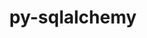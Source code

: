 ---
title: "py-sqlalchemy"
layout: cache
categories: [package, develop]
meta: {"compilers": ["gcc@=11.4.0", "gcc@=7.5.0", "gcc@=9.4.0", "oneapi@=2024.2.1"], "num_specs": 26, "num_specs_by_stack": {"e4s": 5, "e4s-neoverse-v2": 5, "e4s-neoverse_v1": 2, "e4s-oneapi": 8, "e4s-power": 2, "radiuss": 4, "root": 26}, "oss": ["ubuntu18.04", "ubuntu20.04", "ubuntu22.04"], "platforms": ["linux"], "stacks": ["e4s", "e4s-neoverse-v2", "e4s-neoverse_v1", "e4s-oneapi", "e4s-power", "radiuss", "root"], "targets": ["neoverse_v1", "neoverse_v2", "ppc64le", "x86_64_v3"], "versions": ["1.4.49"]}
spec_details: [{"compiler": "oneapi@=2024.2.1", "hash": "2rqdpvy7nafasfftc2ajiygjkovokg6h", "os": "ubuntu22.04", "platform": "linux", "size": "-", "stacks": ["e4s-oneapi", "root"], "target": "x86_64_v3", "variants": ["backend=none", "build_system=python_pip"], "versions": ["1.4.49"]}, {"compiler": "gcc@=11.4.0", "hash": "3jk3qvknjwi4sqtkn6vafbirgje4hewa", "os": "ubuntu22.04", "platform": "linux", "size": "-", "stacks": ["e4s", "root"], "target": "x86_64_v3", "variants": ["backend=none", "build_system=python_pip"], "versions": ["1.4.49"]}, {"compiler": "gcc@=11.4.0", "hash": "4qkbpjjjmfjur6gibjlw7znh3cbmdpkz", "os": "ubuntu22.04", "platform": "linux", "size": "-", "stacks": ["e4s-neoverse-v2", "root"], "target": "neoverse_v2", "variants": ["backend=none", "build_system=python_pip"], "versions": ["1.4.49"]}, {"compiler": "oneapi@=2024.2.1", "hash": "65npumr3xcihdmfhcpc3bkqhuyregf3g", "os": "ubuntu22.04", "platform": "linux", "size": "-", "stacks": ["e4s-oneapi", "root"], "target": "x86_64_v3", "variants": ["backend=none", "build_system=python_pip"], "versions": ["1.4.49"]}, {"compiler": "gcc@=11.4.0", "hash": "72hwuffqywoov7yxf24eyofb7iznbmd2", "os": "ubuntu22.04", "platform": "linux", "size": "-", "stacks": ["e4s", "root"], "target": "x86_64_v3", "variants": ["backend=none", "build_system=python_pip"], "versions": ["1.4.49"]}, {"compiler": "gcc@=9.4.0", "hash": "bdr6kzpgidsb5hchkqyseojfpjs2sfkq", "os": "ubuntu20.04", "platform": "linux", "size": "-", "stacks": ["e4s-power", "root"], "target": "ppc64le", "variants": ["backend=none", "build_system=python_pip"], "versions": ["1.4.49"]}, {"compiler": "oneapi@=2024.2.1", "hash": "dcgsvkx5bqnd6isvttghaaolepaphwwi", "os": "ubuntu22.04", "platform": "linux", "size": "-", "stacks": ["e4s-oneapi", "root"], "target": "x86_64_v3", "variants": ["backend=none", "build_system=python_pip"], "versions": ["1.4.49"]}, {"compiler": "oneapi@=2024.2.1", "hash": "g3rb6rdz6dqyn55oaljw27lgc4gbfepd", "os": "ubuntu22.04", "platform": "linux", "size": "-", "stacks": ["e4s-oneapi", "root"], "target": "x86_64_v3", "variants": ["backend=none", "build_system=python_pip"], "versions": ["1.4.49"]}, {"compiler": "gcc@=7.5.0", "hash": "glnbmsqb7hkevn3oqidzkojhulpka725", "os": "ubuntu18.04", "platform": "linux", "size": "-", "stacks": ["radiuss", "root"], "target": "x86_64_v3", "variants": ["backend=none", "build_system=python_pip"], "versions": ["1.4.49"]}, {"compiler": "gcc@=11.4.0", "hash": "hetihlnr7zlxuuppdfardypctoxzlvhq", "os": "ubuntu22.04", "platform": "linux", "size": "-", "stacks": ["e4s-neoverse-v2", "root"], "target": "neoverse_v2", "variants": ["backend=none", "build_system=python_pip"], "versions": ["1.4.49"]}, {"compiler": "gcc@=11.4.0", "hash": "j276p6v2jkbiwzartc7vruivsqizfqwh", "os": "ubuntu22.04", "platform": "linux", "size": "-", "stacks": ["e4s-neoverse_v1", "root"], "target": "neoverse_v1", "variants": ["backend=none", "build_system=python_pip"], "versions": ["1.4.49"]}, {"compiler": "gcc@=11.4.0", "hash": "lvnwrofjukomatpe3m7xw7m3pcd7lffl", "os": "ubuntu22.04", "platform": "linux", "size": "-", "stacks": ["e4s", "root"], "target": "x86_64_v3", "variants": ["backend=none", "build_system=python_pip"], "versions": ["1.4.49"]}, {"compiler": "oneapi@=2024.2.1", "hash": "n6fkjebza2jfu3fhm7bqym2ofmweuax5", "os": "ubuntu22.04", "platform": "linux", "size": "-", "stacks": ["e4s-oneapi", "root"], "target": "x86_64_v3", "variants": ["backend=none", "build_system=python_pip"], "versions": ["1.4.49"]}, {"compiler": "gcc@=7.5.0", "hash": "oea4sjj2srjuyqjom7wpcwe4qsw563fr", "os": "ubuntu18.04", "platform": "linux", "size": "-", "stacks": ["radiuss", "root"], "target": "x86_64_v3", "variants": ["backend=none", "build_system=python_pip"], "versions": ["1.4.49"]}, {"compiler": "gcc@=9.4.0", "hash": "p5g3xkdvyjes5ikzwvfnme4pay5ztf4z", "os": "ubuntu20.04", "platform": "linux", "size": "-", "stacks": ["e4s-power", "root"], "target": "ppc64le", "variants": ["backend=none", "build_system=python_pip"], "versions": ["1.4.49"]}, {"compiler": "gcc@=11.4.0", "hash": "psvxsx5jbhmj3tpbhhl5ax467nyq32rs", "os": "ubuntu22.04", "platform": "linux", "size": "-", "stacks": ["e4s", "root"], "target": "x86_64_v3", "variants": ["backend=none", "build_system=python_pip"], "versions": ["1.4.49"]}, {"compiler": "gcc@=11.4.0", "hash": "pz25itcw6xlpakpu2zl56ywysdfa6aew", "os": "ubuntu22.04", "platform": "linux", "size": "-", "stacks": ["e4s-neoverse_v1", "root"], "target": "neoverse_v1", "variants": ["backend=none", "build_system=python_pip"], "versions": ["1.4.49"]}, {"compiler": "gcc@=11.4.0", "hash": "q25vb3sntbebgv2ubhy2tfu6j3j4omef", "os": "ubuntu22.04", "platform": "linux", "size": "-", "stacks": ["e4s-neoverse-v2", "root"], "target": "neoverse_v2", "variants": ["backend=none", "build_system=python_pip"], "versions": ["1.4.49"]}, {"compiler": "gcc@=11.4.0", "hash": "q6ssjyupannvb33s3drb6ce4wyduwtnf", "os": "ubuntu22.04", "platform": "linux", "size": "-", "stacks": ["e4s", "root"], "target": "x86_64_v3", "variants": ["backend=none", "build_system=python_pip"], "versions": ["1.4.49"]}, {"compiler": "oneapi@=2024.2.1", "hash": "qc4udpwrkkxvwcikfoj5bykni45bswti", "os": "ubuntu22.04", "platform": "linux", "size": "-", "stacks": ["e4s-oneapi", "root"], "target": "x86_64_v3", "variants": ["backend=none", "build_system=python_pip"], "versions": ["1.4.49"]}, {"compiler": "gcc@=7.5.0", "hash": "rr6ptvcxs2qx4l2ntoexosbbslqi7afc", "os": "ubuntu18.04", "platform": "linux", "size": "-", "stacks": ["radiuss", "root"], "target": "x86_64_v3", "variants": ["backend=none", "build_system=python_pip"], "versions": ["1.4.49"]}, {"compiler": "oneapi@=2024.2.1", "hash": "shwiyv4hkzkqz2af6bx6br4b3bk75xbe", "os": "ubuntu22.04", "platform": "linux", "size": "-", "stacks": ["e4s-oneapi", "root"], "target": "x86_64_v3", "variants": ["backend=none", "build_system=python_pip"], "versions": ["1.4.49"]}, {"compiler": "gcc@=11.4.0", "hash": "svdoiq5s5jru7ptrn2uldj4opqkyudm6", "os": "ubuntu22.04", "platform": "linux", "size": "-", "stacks": ["e4s-neoverse-v2", "root"], "target": "neoverse_v2", "variants": ["backend=none", "build_system=python_pip"], "versions": ["1.4.49"]}, {"compiler": "oneapi@=2024.2.1", "hash": "tkzzmhrnpzzgdeybb4e4oepgd3bz62us", "os": "ubuntu22.04", "platform": "linux", "size": "-", "stacks": ["e4s-oneapi", "root"], "target": "x86_64_v3", "variants": ["backend=none", "build_system=python_pip"], "versions": ["1.4.49"]}, {"compiler": "gcc@=7.5.0", "hash": "x7g3hcsksqbdlr2vb73rlzlpnuui24tw", "os": "ubuntu18.04", "platform": "linux", "size": "-", "stacks": ["radiuss", "root"], "target": "x86_64_v3", "variants": ["backend=none", "build_system=python_pip"], "versions": ["1.4.49"]}, {"compiler": "gcc@=11.4.0", "hash": "ylrywhbhp2cqrrjbyiihik7lglfsyuai", "os": "ubuntu22.04", "platform": "linux", "size": "-", "stacks": ["e4s-neoverse-v2", "root"], "target": "neoverse_v2", "variants": ["backend=none", "build_system=python_pip"], "versions": ["1.4.49"]}]
---